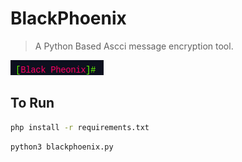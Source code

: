 # BlackPhoenix
> A Python Based Ascci message encryption tool.

<img src='official_shet.png'> <img/>

## To Run
```bash
php install -r requirements.txt
```
```bash
python3 blackphoenix.py
```
